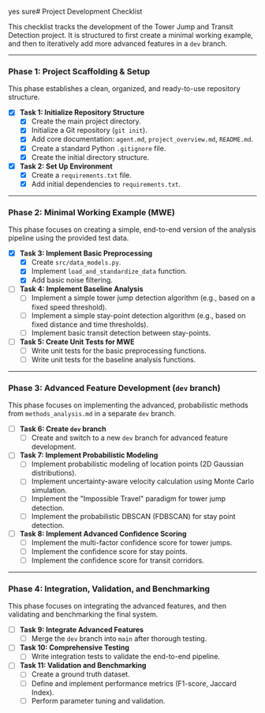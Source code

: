 yes sure# Project Development Checklist

This checklist tracks the development of the Tower Jump and Transit Detection project. It is structured to first create a minimal working example, and then to iteratively add more advanced features in a `dev` branch.

---

### Phase 1: Project Scaffolding & Setup

This phase establishes a clean, organized, and ready-to-use repository structure.

-   [x] **Task 1: Initialize Repository Structure**
    -   [x] Create the main project directory.
    -   [x] Initialize a Git repository (`git init`).
    -   [x] Add core documentation: `agent.md`, `project_overview.md`, `README.md`.
    -   [x] Create a standard Python `.gitignore` file.
    -   [x] Create the initial directory structure.

-   [x] **Task 2: Set Up Environment**
    -   [x] Create a `requirements.txt` file.
    -   [x] Add initial dependencies to `requirements.txt`.

---

### Phase 2: Minimal Working Example (MWE)

This phase focuses on creating a simple, end-to-end version of the analysis pipeline using the provided test data.

-   [x] **Task 3: Implement Basic Preprocessing**
    -   [x] Create `src/data_models.py`.
    -   [x] Implement `load_and_standardize_data` function.
    -   [x] Add basic noise filtering.

-   [ ] **Task 4: Implement Baseline Analysis**
    -   [ ] Implement a simple tower jump detection algorithm (e.g., based on a fixed speed threshold).
    -   [ ] Implement a simple stay-point detection algorithm (e.g., based on fixed distance and time thresholds).
    -   [ ] Implement basic transit detection between stay-points.

-   [ ] **Task 5: Create Unit Tests for MWE**
    -   [ ] Write unit tests for the basic preprocessing functions.
    -   [ ] Write unit tests for the baseline analysis functions.

---

### Phase 3: Advanced Feature Development (`dev` branch)

This phase focuses on implementing the advanced, probabilistic methods from `methods_analysis.md` in a separate `dev` branch.

-   [ ] **Task 6: Create `dev` branch**
    -   [ ] Create and switch to a new `dev` branch for advanced feature development.

-   [ ] **Task 7: Implement Probabilistic Modeling**
    -   [ ] Implement probabilistic modeling of location points (2D Gaussian distributions).
    -   [ ] Implement uncertainty-aware velocity calculation using Monte Carlo simulation.
    -   [ ] Implement the "Impossible Travel" paradigm for tower jump detection.
    -   [ ] Implement the probabilistic DBSCAN (FDBSCAN) for stay point detection.

-   [ ] **Task 8: Implement Advanced Confidence Scoring**
    -   [ ] Implement the multi-factor confidence score for tower jumps.
    -   [ ] Implement the confidence score for stay points.
    -   [ ] Implement the confidence score for transit corridors.

---

### Phase 4: Integration, Validation, and Benchmarking

This phase focuses on integrating the advanced features, and then validating and benchmarking the final system.

-   [ ] **Task 9: Integrate Advanced Features**
    -   [ ] Merge the `dev` branch into `main` after thorough testing.

-   [ ] **Task 10: Comprehensive Testing**
    -   [ ] Write integration tests to validate the end-to-end pipeline.

-   [ ] **Task 11: Validation and Benchmarking**
    -   [ ] Create a ground truth dataset.
    -   [ ] Define and implement performance metrics (F1-score, Jaccard Index).
    -   [ ] Perform parameter tuning and validation.
